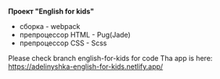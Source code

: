**Проект "English for kids"**

* сборка - webpack
* препроцессор HTML - Pug(Jade)
* препроцессор CSS -  Scss

Please check branch english-for-kids for code
Tha app is here: https://adelinyshka-english-for-kids.netlify.app/
